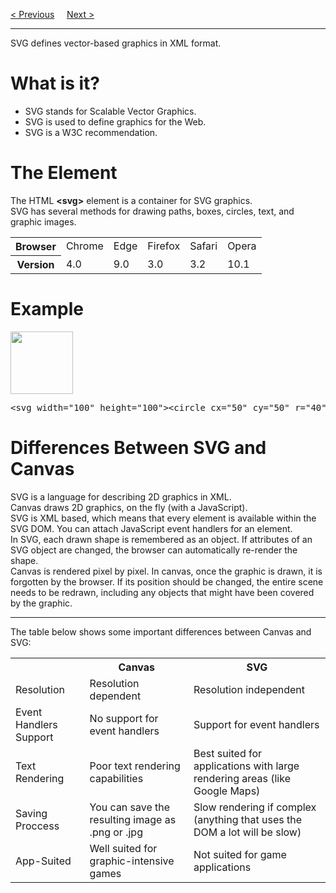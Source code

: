 <a href="/JS/Graphics/Canvas/Clock/5-Start.md">&lt; Previous</a>
&nbsp;&nbsp;&nbsp;
<a href="/JS/Graphics/SVG/IntoHTML.md">Next &gt;</a>
<hr>
SVG defines vector-based graphics in XML format.
<h1>What is it?</h1>
<ul>
  <li>SVG stands for Scalable Vector Graphics.</li>
  <li>SVG is used to define graphics for the Web.</li>
  <li>SVG is a W3C recommendation.</li>
</ul>
<h1>The Element</h1>
The HTML <b>&lt;svg&gt;</b> element is a container for SVG graphics.
<br>
SVG has several methods for drawing paths, boxes, circles, text, and graphic images.
<table class="ws-table-all notranslate">
  <tr>
    <th>Browser</th>
    <td>Chrome</td>
    <td>Edge</td>
    <td>Firefox</td>
    <td>Safari</td>
    <td>Opera</td>                
  </tr>
  <tr>
    <th>Version</th>
    <td>4.0</td>
    <td>9.0</td>
    <td>3.0</td>
    <td>3.2</td>
    <td>10.1</td>
  </tr>
</table>
<h1>Example</h1>
<img src="https://i.imgur.com/oVlYcHQ.jpg" width="100" height="100">
<pre>&lt;svg width="100" height="100"&gt;&lt;circle cx="50" cy="50" r="40" stroke="green" stroke-width="4" fill="yellow" /&gt;&lt;/svg&gt;</pre>
<h1>Differences Between SVG and Canvas</h1>
SVG is a language for describing 2D graphics in XML.
<br>
Canvas draws 2D graphics, on the fly (with a JavaScript).
<br>
SVG is XML based, which means that every element is available within the SVG DOM. You can attach JavaScript event handlers for an element.
<br>
In SVG, each drawn shape is remembered as an object. If attributes of an SVG object are changed, the browser can automatically re-render the shape.
<br>
Canvas is rendered pixel by pixel. In canvas, once the graphic is drawn, it is forgotten by the browser. If its position should be changed, the entire scene needs to be redrawn, including any objects that might have been covered by the graphic.
<hr>
The table below shows some important differences between Canvas and SVG:
<table class="ws-table-all notranslate">
  <tr>
    <th></th>
    <th>Canvas</th>
    <th>SVG</th>              
  </tr>
  <tr>
    <td>Resolution</td>
    <td>Resolution dependent</td>
    <td>Resolution independent</td>
  </tr>
  <tr>
    <td>Event Handlers Support</td>
    <td>No support for event handlers</td>
    <td>Support for event handlers</td>
  </tr>
  <tr>
    <td>Text Rendering</td>
    <td>Poor text rendering capabilities</td>
    <td>Best suited for applications with large rendering areas (like Google Maps)</td>
  </tr>
  <tr>
    <td>Saving Proccess</td>
    <td>You can save the resulting image as .png or .jpg</td>
    <td>Slow rendering if complex (anything that uses the DOM a lot will be slow)</td>
  </tr>
  <tr>
    <td>App-Suited</td>
    <td>Well suited for graphic-intensive games</td>
    <td>Not suited for game applications</td>
  </tr>
</table>
